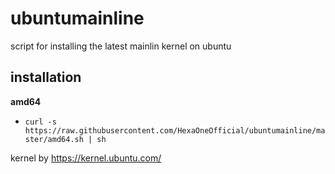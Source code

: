 # ubuntumainline
script for installing the latest mainlin kernel on ubuntu

## installation

**amd64**

- `curl -s https://raw.githubusercontent.com/HexaOneOfficial/ubuntumainline/master/amd64.sh | sh`

kernel by https://kernel.ubuntu.com/

